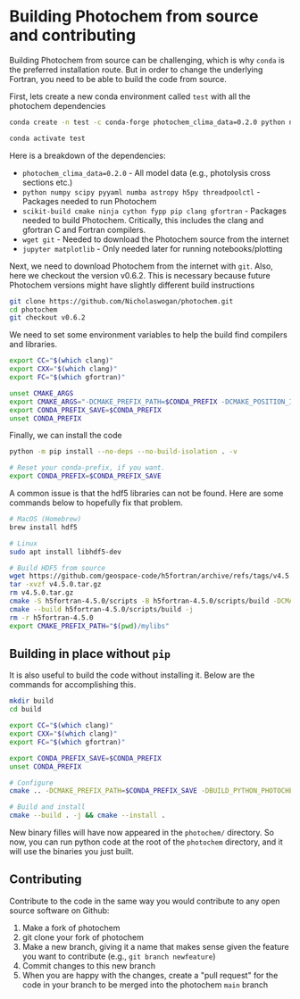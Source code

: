 # Building Photochem from source and contributing

Building Photochem from source can be challenging, which is why `conda` is the preferred installation route. But in order to change the underlying Fortran, you need to be able to build the code from source.

First, lets create a new conda environment called `test` with all the photochem dependencies

```sh
conda create -n test -c conda-forge photochem_clima_data=0.2.0 python numpy scipy pyyaml numba astropy h5py threadpoolctl scikit-build cmake ninja cython fypp pip clang gfortran wget git jupyter matplotlib

conda activate test
```

Here is a breakdown of the dependencies:
- `photochem_clima_data=0.2.0` - All model data (e.g., photolysis cross sections etc.) 
- `python numpy scipy pyyaml numba astropy h5py threadpoolctl` - Packages needed to run Photochem
- `scikit-build cmake ninja cython fypp pip clang gfortran` - Packages needed to build Photochem. Critically, this includes the clang and gfortran C and Fortran compilers.
- `wget git` - Needed to download the Photochem source from the internet
- `jupyter matplotlib` - Only needed later for running notebooks/plotting

Next, we need to download Photochem from the internet with `git`. Also, here we checkout the version v0.6.2. This is necessary because future Photochem versions might have slightly different build instructions

```sh
git clone https://github.com/Nicholaswogan/photochem.git
cd photochem
git checkout v0.6.2
```

We need to set some environment variables to help the build find compilers and libraries.

```sh
export CC="$(which clang)"
export CXX="$(which clang)"
export FC="$(which gfortran)"

unset CMAKE_ARGS
export CMAKE_ARGS="-DCMAKE_PREFIX_PATH=$CONDA_PREFIX -DCMAKE_POSITION_INDEPENDENT_CODE=ON"
export CONDA_PREFIX_SAVE=$CONDA_PREFIX
unset CONDA_PREFIX
```

Finally, we can install the code

```sh
python -m pip install --no-deps --no-build-isolation . -v

# Reset your conda-prefix, if you want.
export CONDA_PREFIX=$CONDA_PREFIX_SAVE
```

A common issue is that the hdf5 libraries can not be found. Here are some commands below to hopefully fix that problem.

```sh
# MacOS (Homebrew) 
brew install hdf5

# Linux
sudo apt install libhdf5-dev

# Build HDF5 from source
wget https://github.com/geospace-code/h5fortran/archive/refs/tags/v4.5.0.tar.gz
tar -xvzf v4.5.0.tar.gz
rm v4.5.0.tar.gz
cmake -S h5fortran-4.5.0/scripts -B h5fortran-4.5.0/scripts/build -DCMAKE_INSTALL_PREFIX=mylibs
cmake --build h5fortran-4.5.0/scripts/build -j
rm -r h5fortran-4.5.0
export CMAKE_PREFIX_PATH="$(pwd)/mylibs"
```

## Building in place without `pip`

It is also useful to build the code without installing it. Below are the commands for accomplishing this.

```sh
mkdir build
cd build

export CC="$(which clang)"
export CXX="$(which clang)"
export FC="$(which gfortran)"

export CONDA_PREFIX_SAVE=$CONDA_PREFIX
unset CONDA_PREFIX

# Configure
cmake .. -DCMAKE_PREFIX_PATH=$CONDA_PREFIX_SAVE -DBUILD_PYTHON_PHOTOCHEM=ON -DBUILD_WITH_OPENMP=ON -DCMAKE_POSITION_INDEPENDENT_CODE=ON -DCMAKE_BUILD_TYPE=Release -DSKBUILD_CMAKE_MODULE_DIR=$(python -c "from skbuild import __file__; print(__file__.strip('__init__.py')+'resources/cmake')")

# Build and install
cmake --build . -j && cmake --install .
```

New binary filles will have now appeared in the `photochem/` directory. So now, you can run python code at the root of the `photochem` directory, and it will use the binaries you just built.

## Contributing

Contribute to the code in the same way you would contribute to any open source software on Github:

1. Make a fork of photochem
2. git clone your fork of photochem
3. Make a new branch, giving it a name that makes sense given the feature you want to contribute (e.g., `git branch newfeature`)
4. Commit changes to this new branch
5. When you are happy with the changes, create a "pull request" for the code in your branch to be merged into the photochem `main` branch
